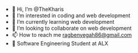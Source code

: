 - 👋 Hi, I’m @TheKharis
- 👀 I’m interested in coding and web development
- 🌱 I’m currently learning web development
- 💞️ I’m looking to collaborate on web development
- 📫 How to reach me ragbenyegah86@gmail.com
- 🌱 Software Engineering Student at ALX

<!---
TheKharis/TheKharis is a ✨ special ✨ repository because its `README.md` (this file) appears on your GitHub profile.
You can click the Preview link to take a look at your changes.
--->
